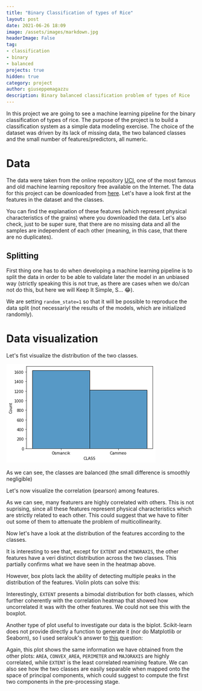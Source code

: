 ```yaml
---
title: "Binary Classification of types of Rice"
layout: post
date: 2021-06-26 18:09
image: /assets/images/markdown.jpg
headerImage: False
tag:
- classification
- binary
- balanced
projects: true
hidden: true
category: project
author: giuseppemagazzu
description: Binary balanced classification problem of types of Rice
---
```

In this project we are going to see a machine learning pipeline for the binary classification of types of rice. The purpose of the project is to build a classification system as a simple data modeling exercise. The choice of the dataset was driven by its lack of missing data, the two balanced classes and the small number of features/predictors, all numeric.
# Data
The data were taken from the online repository [UCI](https://archive.ics.uci.edu/ml/index.php), one of the most famous and old machine learning repository free available on the Internet. The data for this project can be downloaded from [here](https://archive.ics.uci.edu/ml/datasets/Rice+%28Cammeo+and+Osmancik%29). Let's have a look first at the features in the dataset and the classes.

<script src="https://gist.github.com/GiuseppeMagazzu/94d7588a745785327d2d7a5cd32473e0.js"></script>

<script src="https://gist.github.com/GiuseppeMagazzu/e70085d48b91414dad4fc7929e45aca5.js"></script>

You can find the explanation of these features (which represent physical characteristics of the grains) where you downloaded the data.
Let's also check, just to be super sure, that there are no missing data and all the samples are independent of each other (meaning, in this case, that there are no duplicates).

<script src="https://gist.github.com/GiuseppeMagazzu/4b1c39f3dac89601c1a5f9be7a54949f.js"></script>

## Splitting
First thing one has to do when developing a machine learning pipeline is to split the data in order to be able to validate later the model in an unbiased way (strictly speaking this is not true, as there are cases when we do/can not do this, but here we will Keep It Simple, S... 😂).

<script src="https://gist.github.com/GiuseppeMagazzu/fe1806a63b90d615346c4b6e3d5477e2.js"></script>

We are setting `random_state=1` so that it will be possible to reproduce the data split (not necessariyl the results of the models, which are initialized randomly).

# Data visualization
Let's fist visualize the distribution of the two classes.

<script src="https://gist.github.com/GiuseppeMagazzu/ea61f9e10b6e577b9ffdcbc3a861e968.js"></script>

<div class="center"><img src="https://raw.githubusercontent.com/GiuseppeMagazzu/GiuseppeMagazzu.github.io/master/assets/images/2021-06-26-RICE_project/class_distribution.png" /></div>

As we can see, the classes are balanced (the small difference is smoothly negligible)

Let's now visualize the correlation (pearson) among features.

<script src="https://gist.github.com/GiuseppeMagazzu/fb9ba10da62fb69d6d8864aa816d87ad.js"></script>

As we can see, many featurers are highly correlated with others. This is not suprising, since all these features represent physical characteristics which are strictly related to each other. This could suggest that we have to filter out some of them to attenuate the problem of multicollinearity.

Now let's have a look at the distribution of the features according to the classes.

<script src="https://gist.github.com/GiuseppeMagazzu/284af92da55bacdaf1a9bd6866a4fa47.js"></script>

It is interesting to see that, except for `EXTENT` and `MINORAXIS`, the other features have a veri distinct distribution across the two classes. This partially confirms what we have seen in the heatmap above.

However, box plots lack the ability of detecting multiple peaks in the distribution of the features. Violin plots can solve this:

<script src="https://gist.github.com/GiuseppeMagazzu/ad5c5b36fe754b36d6f8e293128af389.js"></script>

Interestingly, `EXTENT` presents a bimodal distribution for both classes, which further coherently with the correlation heatmap that showed how uncorrelated it was with the other features. We could not see this with the boxplot.

Another type of plot useful to investigate our data is the biplot. Scikit-learn does not provide directly a function to generate it (nor do Matplotlib or Seaborn), so I used seralouk's answer to [this](https://stackoverflow.com/questions/39216897/plot-pca-loadings-and-loading-in-biplot-in-sklearn-like-rs-autoplot) question:

<script src="https://gist.github.com/GiuseppeMagazzu/38f6688d0404ff2819baa1ba3c477e70.js"></script>

Again, this plot shows the same information we have obtained from the other plots: `AREA`, `CONVEX_AREA`, `PERIMETER` and `MAJORAXIS` are highly correlated, while `EXTENT` is the least correlated reamining feature. We can also see how the two classes are easily separable when mapped onto the space of principal components, which could suggest to compute the first two components in the pre-processing stage.


